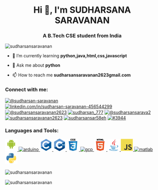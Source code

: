<h1 align="center">Hi 👋, I'm SUDHARSANA SARAVANAN</h1>
<h3 align="center">A B.Tech CSE student from India</h3>

<p align="left"> <img src="https://komarev.com/ghpvc/?username=sudharsansaravanan&label=Profile%20views&color=0e75b6&style=flat" alt="sudharsansaravanan" /> </p>

- 🌱 I’m currently learning **python,java,html,css,javascript**

- 💬 Ask me about **python**

- 📫 How to reach me **sudharsansaravanan2623gmail.com**

<h3 align="left">Connect with me:</h3>
<p align="left">
<a href="https://codepen.io/@sudharsan-saravanan" target="blank"><img align="center" src="https://raw.githubusercontent.com/rahuldkjain/github-profile-readme-generator/master/src/images/icons/Social/codepen.svg" alt="@sudharsan-saravanan" height="30" width="40" /></a>
<a href="https://linkedin.com/in/linkedin.com/in/sudharsan-saravanan-456544299" target="blank"><img align="center" src="https://raw.githubusercontent.com/rahuldkjain/github-profile-readme-generator/master/src/images/icons/Social/linked-in-alt.svg" alt="linkedin.com/in/sudharsan-saravanan-456544299" height="30" width="40" /></a>
<a href="https://medium.com/@sudharsansaravanan2623" target="blank"><img align="center" src="https://raw.githubusercontent.com/rahuldkjain/github-profile-readme-generator/master/src/images/icons/Social/medium.svg" alt="@sudharsansaravanan2623" height="30" width="40" /></a>
<a href="https://www.codechef.com/users/sudharsan_777" target="blank"><img align="center" src="https://cdn.jsdelivr.net/npm/simple-icons@3.1.0/icons/codechef.svg" alt="sudharsan_777" height="30" width="40" /></a>
<a href="https://www.hackerrank.com/@sudharsansarava2" target="blank"><img align="center" src="https://raw.githubusercontent.com/rahuldkjain/github-profile-readme-generator/master/src/images/icons/Social/hackerrank.svg" alt="@sudharsansarava2" height="30" width="40" /></a>
<a href="https://www.leetcode.com/sudharsansaravanan2623" target="blank"><img align="center" src="https://raw.githubusercontent.com/rahuldkjain/github-profile-readme-generator/master/src/images/icons/Social/leet-code.svg" alt="sudharsansaravanan2623" height="30" width="40" /></a>
<a href="https://auth.geeksforgeeks.org/user/sudharsansar58eh" target="blank"><img align="center" src="https://raw.githubusercontent.com/rahuldkjain/github-profile-readme-generator/master/src/images/icons/Social/geeks-for-geeks.svg" alt="sudharsansar58eh" height="30" width="40" /></a>
<a href="https://discord.gg/#3944" target="blank"><img align="center" src="https://raw.githubusercontent.com/rahuldkjain/github-profile-readme-generator/master/src/images/icons/Social/discord.svg" alt="#3944" height="30" width="40" /></a>
</p>

<h3 align="left">Languages and Tools:</h3>
<p align="left"> <a href="https://developer.android.com" target="_blank" rel="noreferrer"> <img src="https://raw.githubusercontent.com/devicons/devicon/master/icons/android/android-original-wordmark.svg" alt="android" width="40" height="40"/> </a> <a href="https://www.arduino.cc/" target="_blank" rel="noreferrer"> <img src="https://cdn.worldvectorlogo.com/logos/arduino-1.svg" alt="arduino" width="40" height="40"/> </a> <a href="https://www.cprogramming.com/" target="_blank" rel="noreferrer"> <img src="https://raw.githubusercontent.com/devicons/devicon/master/icons/c/c-original.svg" alt="c" width="40" height="40"/> </a> <a href="https://www.w3schools.com/cpp/" target="_blank" rel="noreferrer"> <img src="https://raw.githubusercontent.com/devicons/devicon/master/icons/cplusplus/cplusplus-original.svg" alt="cplusplus" width="40" height="40"/> </a> <a href="https://www.w3schools.com/css/" target="_blank" rel="noreferrer"> <img src="https://raw.githubusercontent.com/devicons/devicon/master/icons/css3/css3-original-wordmark.svg" alt="css3" width="40" height="40"/> </a> <a href="https://cloud.google.com" target="_blank" rel="noreferrer"> <img src="https://www.vectorlogo.zone/logos/google_cloud/google_cloud-icon.svg" alt="gcp" width="40" height="40"/> </a> <a href="https://www.w3.org/html/" target="_blank" rel="noreferrer"> <img src="https://raw.githubusercontent.com/devicons/devicon/master/icons/html5/html5-original-wordmark.svg" alt="html5" width="40" height="40"/> </a> <a href="https://www.java.com" target="_blank" rel="noreferrer"> <img src="https://raw.githubusercontent.com/devicons/devicon/master/icons/java/java-original.svg" alt="java" width="40" height="40"/> </a> <a href="https://developer.mozilla.org/en-US/docs/Web/JavaScript" target="_blank" rel="noreferrer"> <img src="https://raw.githubusercontent.com/devicons/devicon/master/icons/javascript/javascript-original.svg" alt="javascript" width="40" height="40"/> </a> <a href="https://www.mathworks.com/" target="_blank" rel="noreferrer"> <img src="https://upload.wikimedia.org/wikipedia/commons/2/21/Matlab_Logo.png" alt="matlab" width="40" height="40"/> </a> <a href="https://www.python.org" target="_blank" rel="noreferrer"> <img src="https://raw.githubusercontent.com/devicons/devicon/master/icons/python/python-original.svg" alt="python" width="40" height="40"/> </a> </p>

<p><img align="center" src="https://github-readme-stats.vercel.app/api/top-langs?username=sudharsansaravanan&show_icons=true&locale=en&layout=compact" alt="sudharsansaravanan" /></p>

<p><img align="center" src="https://github-readme-streak-stats.herokuapp.com/?user=sudharsansaravanan&" alt="sudharsansaravanan" /></p>
